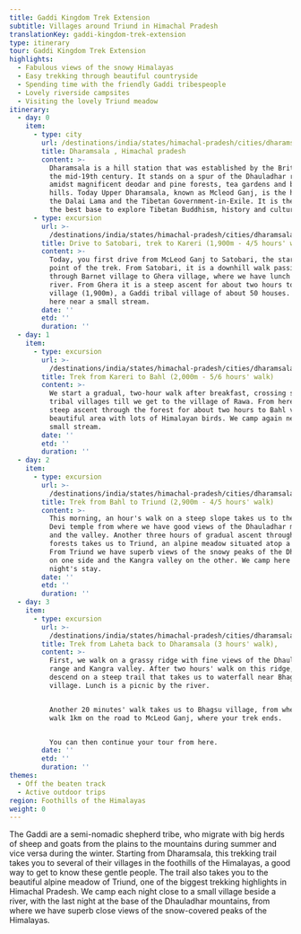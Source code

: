 ```yaml
---
title: Gaddi Kingdom Trek Extension
subtitle: Villages around Triund in Himachal Pradesh
translationKey: gaddi-kingdom-trek-extension
type: itinerary
tour: Gaddi Kingdom Trek Extension
highlights:
  - Fabulous views of the snowy Himalayas
  - Easy trekking through beautiful countryside
  - Spending time with the friendly Gaddi tribespeople
  - Lovely riverside campsites
  - Visiting the lovely Triund meadow
itinerary:
  - day: 0
    item:
      - type: city
        url: /destinations/india/states/himachal-pradesh/cities/dharamsala/
        title: Dharamsala , Himachal pradesh
        content: >-
          Dharamsala is a hill station that was established by the British in
          the mid-19th century. It stands on a spur of the Dhauladhar range
          amidst magnificent deodar and pine forests, tea gardens and beautiful
          hills. Today Upper Dharamsala, known as Mcleod Ganj, is the home of
          the Dalai Lama and the Tibetan Government-in-Exile. It is therefore
          the best base to explore Tibetan Buddhism, history and culture.
      - type: excursion
        url: >-
          /destinations/india/states/himachal-pradesh/cities/dharamsala/excursions/drive-to-satobari-trek-to-kareri-1900m-4-hours-walk/
        title: Drive to Satobari, trek to Kareri (1,900m - 4/5 hours' walk)
        content: >-
          Today, you first drive from McLeod Ganj to Satobari, the starting
          point of the trek. From Satobari, it is a downhill walk passing
          through Barnet village to Ghera village, where we have lunch near the
          river. From Ghera it is a steep ascent for about two hours to Kareri
          village (1,900m), a Gaddi tribal village of about 50 houses. We camp
          here near a small stream.
        date: ''
        etd: ''
        duration: ''
  - day: 1
    item:
      - type: excursion
        url: >-
          /destinations/india/states/himachal-pradesh/cities/dharamsala/excursions/trek-from-kareri-to-bahl-2000m-5-hours-walk/
        title: Trek from Kareri to Bahl (2,000m - 5/6 hours' walk)
        content: >-
          We start a gradual, two-hour walk after breakfast, crossing several
          tribal villages till we get to the village of Rawa. From here it is a
          steep ascent through the forest for about two hours to Bahl village, a
          beautiful area with lots of Himalayan birds. We camp again near a
          small stream.
        date: ''
        etd: ''
        duration: ''
  - day: 2
    item:
      - type: excursion
        url: >-
          /destinations/india/states/himachal-pradesh/cities/dharamsala/excursions/trek-from-bahl-to-triund-2900m-45-hours-walk/
        title: Trek from Bahl to Triund (2,900m - 4/5 hours' walk)
        content: >-
          This morning, an hour's walk on a steep slope takes us to the Galu
          Devi temple from where we have good views of the Dhauladhar mountains
          and the valley. Another three hours of gradual ascent through mixed
          forests takes us to Triund, an alpine meadow situated atop a ridge.
          From Triund we have superb views of the snowy peaks of the Dhauladhars
          on one side and the Kangra valley on the other. We camp here for our
          night's stay.
        date: ''
        etd: ''
        duration: ''
  - day: 3
    item:
      - type: excursion
        url: >-
          /destinations/india/states/himachal-pradesh/cities/dharamsala/excursions/trek-from-laheta-back-to-dharamsala-3-hours-walk/
        title: Trek from Laheta back to Dharamsala (3 hours' walk),
        content: >-
          First, we walk on a grassy ridge with fine views of the Dhauladhar
          range and Kangra valley. After two hours' walk on this ridge, we
          descend on a steep trail that takes us to waterfall near Bhagsu
          village. Lunch is a picnic by the river.


          Another 20 minutes' walk takes us to Bhagsu village, from where we
          walk 1km on the road to McLeod Ganj, where your trek ends.


          You can then continue your tour from here.
        date: ''
        etd: ''
        duration: ''
themes:
  - Off the beaten track
  - Active outdoor trips
region: Foothills of the Himalayas
weight: 0
---
```

The Gaddi are a semi-nomadic shepherd tribe, who migrate with big herds of sheep and goats from the plains to the mountains during summer and vice versa during the winter. Starting from Dharamsala, this trekking trail takes you to several of their villages in the foothills of the Himalayas, a good way to get to know these gentle people. The trail also takes you to the beautiful alpine meadow of Triund, one of the biggest trekking highlights in Himachal Pradesh. We camp each night close to a small village beside a river, with the last night at the base of the Dhauladhar mountains, from where we have superb close views of the snow-covered peaks of the Himalayas.
